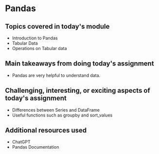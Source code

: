 # Pandas

## Topics covered in today's module

* Introduction to Pandas
* Tabular Data
* Operations on Tabular data

## Main takeaways from doing today's assignment
* Pandas are very helpful to understand data.

## Challenging, interesting, or exciting aspects of today's assignment
* Differences between Series and DataFrame
* Useful functions such as groupby and sort_values

## Additional resources used 
* ChatGPT
* Pandas Documentation

